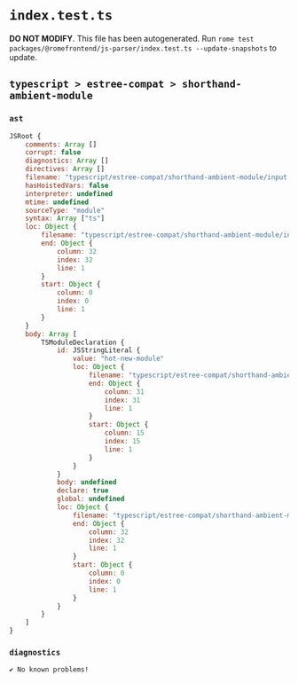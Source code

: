 # `index.test.ts`

**DO NOT MODIFY**. This file has been autogenerated. Run `rome test packages/@romefrontend/js-parser/index.test.ts --update-snapshots` to update.

## `typescript > estree-compat > shorthand-ambient-module`

### `ast`

```javascript
JSRoot {
	comments: Array []
	corrupt: false
	diagnostics: Array []
	directives: Array []
	filename: "typescript/estree-compat/shorthand-ambient-module/input.ts"
	hasHoistedVars: false
	interpreter: undefined
	mtime: undefined
	sourceType: "module"
	syntax: Array ["ts"]
	loc: Object {
		filename: "typescript/estree-compat/shorthand-ambient-module/input.ts"
		end: Object {
			column: 32
			index: 32
			line: 1
		}
		start: Object {
			column: 0
			index: 0
			line: 1
		}
	}
	body: Array [
		TSModuleDeclaration {
			id: JSStringLiteral {
				value: "hot-new-module"
				loc: Object {
					filename: "typescript/estree-compat/shorthand-ambient-module/input.ts"
					end: Object {
						column: 31
						index: 31
						line: 1
					}
					start: Object {
						column: 15
						index: 15
						line: 1
					}
				}
			}
			body: undefined
			declare: true
			global: undefined
			loc: Object {
				filename: "typescript/estree-compat/shorthand-ambient-module/input.ts"
				end: Object {
					column: 32
					index: 32
					line: 1
				}
				start: Object {
					column: 0
					index: 0
					line: 1
				}
			}
		}
	]
}
```

### `diagnostics`

```
✔ No known problems!

```
